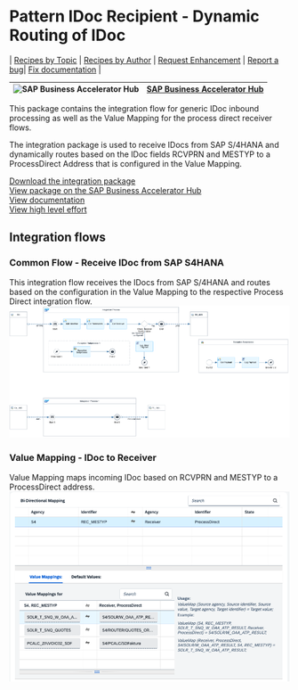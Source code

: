 # Pattern IDoc Recipient - Dynamic Routing of IDoc 

\| [Recipes by Topic](../../readme.md ) \| [Recipes by Author](../../author.md ) \| [Request Enhancement](https://github.com/SAP-samples/cloud-integration-flow/issues/new?assignees=&labels=Recipe%20Fix,enhancement&template=recipe-request.md&title=Improve%20Pattern%20IDoc%20Recipient%20-%20Dynamic%20Routing%20of%20IDoc) \| [Report a bug](https://github.com/SAP-samples/cloud-integration-flow/issues/new?assignees=&labels=Recipe%20Fix,bug&template=bug_report.md&title=Issue%20with%20Pattern%20IDoc%20Recipient%20-%20Dynamic%20Routing%20of%20IDoc)\| [Fix documentation](https://github.com/SAP-samples/cloud-integration-flow/issues/new?assignees=&labels=Recipe%20Fix,documentation&template=bug_report.md&title=Docu%20fix%20Pattern%20IDoc%20Recipient%20-%20Dynamic%20Routing%20of%20IDoc) \| 

 ![SAP Business Accelerator Hub](https://github.com/SAPAPIBusinessHub.png?size=50 ) | [SAP Business Accelerator Hub](https://api.sap.com/allcommunity) | 
 ----|----| 

This package contains the integration flow for generic IDoc inbound processing as well as the Value Mapping for the process direct receiver flows.

<p>The integration package is used to receive IDocs from SAP S/4HANA and dynamically routes based on the IDoc fields RCVPRN and MESTYP to a ProcessDirect Address that is configured in the Value Mapping.</p>

[Download the integration package](PatternIDOCRecipientDynamicroutingofIDOC.zip)\
[View package on the SAP Business Accelerator Hub](https://api.sap.com/package/PatternIDOCRecipientDynamicroutingofIDOC)\
[View documentation](PatternIDOCRecipientDynamicroutingofIDOC.pdf)\
[View high level effort](effort.md)
## Integration flows
### Common Flow - Receive IDoc from SAP S4HANA 
This integration flow receives the IDocs from SAP S/4HANA and routes based on the configuration in the Value Mapping to the respective Process Direct integration flow. \
 ![input-image](Common_Flow_-_Receive_IDOC_from_SAP_S4HANA.png)
### Value Mapping - IDoc to Receiver 
Value Mapping maps incoming IDoc based on RCVPRN and MESTYP to a ProcessDirect address. \
 ![input-image](VM_Map_IDoc_Receiver_System_SOLR.png)